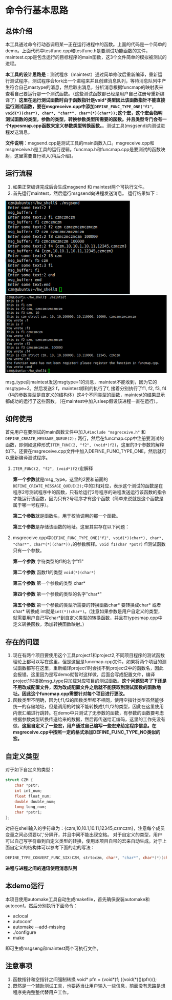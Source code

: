 # 命令行基本思路
## 总体介绍
本工具通过命令行动态调用某一正在运行进程中的函数。上面的代码是一个简单的demo。上面代码中testfunc.cpp和testfunc.h是要测试功能函数的文件，maintest.cpp是包含运行的目标程序的main函数，这3个文件简单的模拟被测试的进程。

**本工具的设计思路是**：测试程序（maintest）通过简单修改后重新编译，重新运行测试程序，测试程序会fork出一个进程来并且创建消息队列，等待消息队列中产生符合自己mastype的消息，然后取出消息，分析消息根据funcmap的映射表来查看自己要运行那一个测试函数。（这些测试函数都已经是用户自己注册号重新编译了）**这里在运行测试函数时由于函数指针是void\*类型因此该函数指针不能直接运行测试函数，要在msgreceive.cpp中添加``DEFINE_FUNC_TYPE_ONE("f1", void(*)(char*), char*, "char*", char*(*)(char*));``这个宏，这个宏会指明测试函数的类型，参数的类型，转换参数类型所需要的函数。并且类型专门会有一个typesmap.cpp函数来定义参数类型转换函数。**。测试工具(msgsend)向测试进程发送消息。

**文件说明**：msgsend.cpp是测试工具的main函数入口。msgreceive.cpp和msgreceive.h是工具的运行逻辑。funcmap.h和funcmap.cpp是要测试的函数映射，这里需要自行填入(稍后介绍)。

## 运行流程
1. 如果正常编译完成后会生成msgsend 和 maintest两个可执行文件。
2. 首先运行maintest，然后运行msgsend向进程发送消息。
运行结果如下：

![图片](<images/1.png>)
![图片](<images/2.png>)

msg_type向maintest发送msgtype=1的消息，maintest不能收到，因为它的msgtype=2。然后发送2 f，maintest顺利的执行了f, 接着分别执行了f1, f2, f3, f4（f4的参数类型是自定义的结构体）这4个不同类型的函数，maintest的结果显示都成功的运行了这些函数。（在maintest中加入sleep假设该进程一直在运行）。


## 如何使用
首先用户在要测试的main函数文件中加入```#include "msgreceive.h"``` 和 ```DEFINE_CREATE_MESSAGE_QUEUE(2);``` 两行，然后在funcmap.cpp中注册要测试的函数，即例如这种形式```ITEM_FUNC(2, "f2", (void*)f2)```，这里的3个参数的解释如下。还要在msgreceive.cpp文件中加入DEFINE_FUNC_TYPE_ONE，然后就可以重新编译测试程序。

1. ```ITEM_FUNC(2, "f2", (void*)f2)```宏解释

    **第一个参数**就是msg_type，这里的2要和前面的```DEFINE_CREATE_MESSAGE_QUEUE(2);```中的2相对应，表示这个测试的函数是在程序2号测试程序中的函数，只有给运行2号程序的进程发送运行该函数的指令才能运行该函数，因为只有2号程序才有这个函数（简单来说就是这个函数是属于哪一号程序）。

    **第二个参数**就是函数名，用于校验调用的那一个函数。

    **第三个参数**是存储该函数的地址。这里其实存在以下问题：

2. msgreceive.cpp中```DEFINE_FUNC_TYPE_ONE("f1", void(*)(char*), char*, "char*", char*(*)(char*));```的参数解释。```void f1(char *pstr)``` f1测试函数只有一个参数。

    **第一个参数** 字符类型的f1的名字"f1"

    **第二个参数** 函数f1的类型 ```void(*)(char*)```

    **第三个参数** 第一个参数的类型 char*

    **第四个参数** 第一个参数的类型的名字"char\*"
    
    **第五个参数** 第一个参数的类型所需要的转换函数char* 要转换成char* 或者char* 转换成 int就是```int(*)(char*)```。(注意如果参数是用户自定义的类型，就需要用户自己写char\*到自定义类型的转换函数，并且在typesmap.cpp中定义转换函数，添加转换函数映射。)


## 存在的问题
1. 现在有两个项目要使用这个工具project1和project2,不同项目程序的测试函数理论上都可以写在这里，但是这里是funcmap.cpp文件，如果将两个项目的测试函数都写在这里，重新编译project1时会找不到project2中的函数名，因此会报错。这里因为是写demo就暂时这样做，后面会写成配置文件，编译project1时根据msg_type只加载对应项目的测试函数。**这个问题思考了下还是不用改成配置文件，因为改成配置文件之后就不能获取到测试函数的函数地址。因此这个funcmap.cpp需要针对每个项目进行更改。**
2. 函数类型不明确，因为f,f1,f2的函数类型都不相同，使用空指针类型虽然能够统一的存储地址，但是调用的时候不能转换成f,f1,f2的类型，因此在这里使用内嵌汇编进行跳转。在demo中只测试了无参数的函数，有参数的函数要考虑根据参数类型转换传送给来的数据，然后再传送给汇编码，这里的工作先没有做。**这里自定义了一些宏，用户通过自己编写一些宏来给定程序信息。在msgreceive.cpp中按照一定的格式添加DEFINE_FUNC_TYPE_NO类似的宏。**

## 自定义类型 
对于如下自定义的类型： 
```c
struct CZM {
    char *pstr;
    int int_num;
    float float_num;
    double double_num;
    long long_num;
    char *pstr1;
};
``` 
对应在shell输入的字符串为：{czm,10,10.1,10.11,12345,czmczm}，注意每个成员变量之间必须要以','分隔开，并且中间不能出现空格。 
对于自定义的类型，用户可以自己写字符串到自定义类型的转换，使用本项目自带的宏来自动生成。对于上面自定义的结构体可以参考下面的宏的写法： 
```c
DEFINE_TYPE_CONVERT_FUNC_SIX(CZM, strtoczm, char*, "char*", char*(*)(char*), pstr, int, "int", int(*)(char*), int_num, float, "float", float(*)(char*), float_num, double, "double", double(*)(char*), double_num, long, "long", long(*)(char*), long_num, char*, "char*", char*(*)(char*), pstr1)
```

**进程与进程之间的通讯使用消息队列**



## 本demo运行
本项目使用automake工具自动生成makefile，首先确保安装automake和autoconf。然后分别执行下面命令：

* aclocal
* autoconf
* automake --add-missing
* ./configure
* make

即可生成msgseng和maintest两个可执行文件。

## 注意事项
1. 函数指针和空指针之间强制转换
void* pfn = (void*)f;
((void(*)())pfn)();
2. 既然是一个辅助测试工具，也要适当让用户输入一些信息，前面没有思路是想程序完完整整代替用户工作。